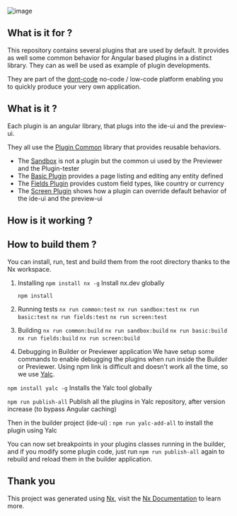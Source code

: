 ![image](https://dont-code.net/assets/logo-shadow-squared.png)
## What is it for ?

This repository contains several plugins that are used by default.
It provides as well some common behavior for Angular based plugins in a distinct library.
They can as well be used as example of plugin developments.

They are part of the [dont-code](https://dont-code.net) no-code / low-code platform enabling you to quickly produce your very own application.

## What is it ?
Each plugin is an angular library, that plugs into the ide-ui and the preview-ui.

They all use the [Plugin Common](libs/common) library that provides reusable behaviors.

- The [Sandbox](libs/sandbox) is not a plugin but the common ui used by the Previewer and the Plugin-tester
- The [Basic Plugin](libs/basic) provides a page listing and editing any entity defined
- The [Fields Plugin](libs/basic) provides custom field types, like country or currency
- The [Screen Plugin](libs/screen) shows how a plugin can override default behavior of the ide-ui and the preview-ui

## How is it working ?

## How to build them ?
You can install, run, test and build them from the root directory thanks to the Nx workspace.

1. Installing
   `npm install nx -g` Install nx.dev globally

   `npm install`

2. Running tests
   `nx run common:test`
   `nx run sandbox:test`
   `nx run basic:test`
   `nx run fields:test`
   `nx run screen:test`

3. Building
   `nx run common:build`
   `nx run sandbox:build`
   `nx run basic:build`
   `nx run fields:build`
   `nx run screen:build`

4. Debugging in Builder or Previewer application
   We have setup some commands to enable debugging the plugins when run inside the Builder or Previewer.
   Using npm link is difficult and doesn't work all the time, so we use [Yalc](https://github.com/wclr/yalc).

`npm install yalc -g` Installs the Yalc tool globally

`npm run publish-all` Publish all the plugins in Yalc repository, after version increase (to bypass Angular caching)

Then in the builder project (ide-ui) :
`npm run yalc-add-all` to install the plugin using Yalc

You can now set breakpoints in your plugins classes running in the builder, and if you modify some plugin code, just run
`npm run publish-all` again to rebuild and reload them in the builder application.

## Thank you

This project was generated using [Nx](https://nx.dev), visit the [Nx Documentation](https://nx.dev/angular) to learn more.
